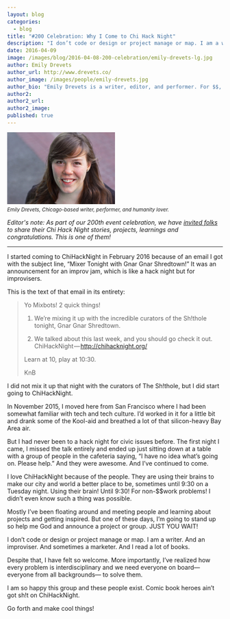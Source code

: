 ```yaml
---
layout: blog
categories: 
  - blog
title: "#200 Celebration: Why I Come to Chi Hack Night"
description: "I don’t code or design or project manage or map. I am a writer. And an improviser. And sometimes a marketer. And I read a lot of books. Despite that, I have felt so welcome. More importantly, I’ve realized how every problem is interdisciplinary and we need everyone on board—everyone from all backgrounds— to solve them."
date: 2016-04-09
image: /images/blog/2016-04-08-200-celebration/emily-drevets-lg.jpg
author: Emily Drevets
author_url: http://www.drevets.co/
author_image: /images/people/emily-drevets.jpg
author_bio: "Emily Drevets is a writer, editor, and performer. For $$, she work for a San Francisco-based Internet company. For fun, she writes, improvises, and clowns. Literally."
author2: 
author2_url: 
author2_image: 
published: true
---
```


<p class="text-center"><img src="/images/blog/2016-04-08-200-celebration/emily-drevets-lg.jpg" alt="Emily Drevets, Chicago-based writer, performer, and humanity lover." class="img-thumbnail" style='width: 50%;'/><br />

<small>
    <em>Emily Drevets, Chicago-based writer, performer, and humanity lover.</em>
</small>
</p>

*Editor's note: As part of our 200th event celebration, we have [invited folks](/blog/2016/03/25/chi-hack-night-200-call-for-speakers-and-writers.html) to share their Chi Hack Night stories, projects, learnings and congratulations. This is one of them!*

---

I started coming to ChiHackNight in February 2016 because of an email I got with the subject line, “Mixer Tonight with Gnar Gnar Shredtown!” It was an announcement for an improv jam, which is like a hack night but for improvisers.

This is the text of that email in its entirety:

>    Yo Mixbots! 2 quick things!
>
>    1. We’re mixing it up with the incredible curators of the Sh!thole tonight, Gnar Gnar Shredtown.
>
>    2. We talked about this last week, and you should go check it out. ChiHackNight — http://chihacknight.org/
>
>    Learn at 10, play at 10:30.
>
>    KnB

I did not mix it up that night with the curators of The Sh!thole, but I did start going to ChiHackNight.

In November 2015, I moved here from San Francisco where I had been somewhat familiar with tech and tech culture. I’d worked in it for a little bit and drank some of the Kool-aid and breathed a lot of that silicon-heavy Bay Area air.

But I had never been to a hack night for civic issues before. The first night I came, I missed the talk entirely and ended up just sitting down at a table with a group of people in the cafeteria saying, “I have no idea what’s going on. Please help.” And they were awesome. And I’ve continued to come.

I love ChiHackNight because of the people. They are using their brains to make our city and world a better place to be, sometimes until 9:30 on a Tuesday night. Using their brain! Until 9:30! For non-$$work problems! I didn’t even know such a thing was possible.

Mostly I’ve been floating around and meeting people and learning about projects and getting inspired. But one of these days, I’m going to stand up so help me God and announce a project or group. JUST YOU WAIT!

I don’t code or design or project manage or map. I am a writer. And an improviser. And sometimes a marketer. And I read a lot of books.

Despite that, I have felt so welcome. More importantly, I’ve realized how every problem is interdisciplinary and we need everyone on board—everyone from all backgrounds— to solve them.

I am so happy this group and these people exist. Comic book heroes ain’t got sh!t on ChiHackNight.

Go forth and make cool things!